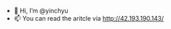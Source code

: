 - 👋 Hi, I’m @yinchyu
- 📫 You can read the aritcle via http://42.193.190.143/
<!---
yinchyu/yinchyu is a ✨ special ✨ repository because its `README.md` (this file) appears on your GitHub profile.
You can click the Preview link to take a look at your changes.
--->
